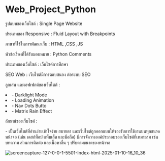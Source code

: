 # Web_Project_Python

<p>รูปแบบของเว็บไซต์ : Single Page Website <br/></p>
<p>ประเภทของ Responsive : Fluid Layout with Breakpoints <br/></p>
<p>ภาษาที่ใช้ในการพัฒนาเว็บ : HTML ,CSS ,JS <br/></p>
<p>หัวข้อเรืองที่ได้รับมอบหมาย : Python Comments <br/></p>
<p>ประเภทของเว็บไซต์ : เว็บไซต์การศึกษา <br/></p>
<p>SEO Web : เว็บไซต์มีการตอบสนอง ต่อระบบ SEO <br/></p>
<p>ลูกเล่น และเอฟเฟกต์ของเว็บไซต์ : <br/></p>
<ui>
<li>- Darklight Mode </li>
<li>- Loading Animation </li>
<li>- Nav Dots Butto </li>
<li>- Matrix Rain Effect </li></p>
</ui>
<p>ลักษณ์ของเว็บไซต์ : <br/></p>
<p>- เป็นเว็บไซต์ที่อ่านง่ายเข้าใจง่าย สบายตา และเว็บไซต์ถูกออกแบบให้รองรับการใช้งานบนทุกขนาดหน้าจอ (เช่น เดสก์ท็อป แท็บเล็ต และมือถือ) มีการจัดวางองค์ประกอบของเว็บไซต์ที่เหมาะสม เช่น บทความ ส่วนการติดต่อ และเนื้อหาอื่น ๆ ปรับตามขนาดของหน้าจอ<br/></p>

![screencapture-127-0-0-1-5501-Index-html-2025-01-10-16_10_36](https://github.com/user-attachments/assets/d0a08c6c-b307-48ff-9f12-c0ad0a29161b)

